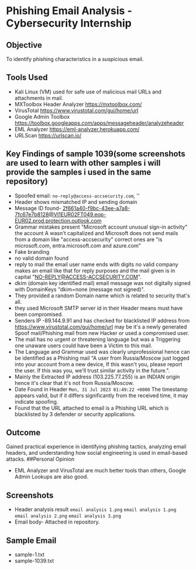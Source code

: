 # Phishing Email Analysis - Cybersecurity Internship

## Objective
To identify phishing characteristics in a suspicious email.

## Tools Used
- Kali Linux (VM) used for safe use of malicious mail URLs and attachments in mail.
- MXToolbox Header Analyzer https://mxtoolbox.com/
- VirusTotal https://www.virustotal.com/gui/home/url
- Google Admin Toolbox https://toolbox.googleapps.com/apps/messageheader/analyzeheader
- EML Analyzer https://eml-analyzer.herokuapp.com/
- URLScan https://urlscan.io/

## Key Findings of sample 1039(some screenshots are used to learn with other samples i will provide the samples i used in the same repository)
- Spoofed email: `no-reply@access-accsecurity.com`, ''
- Header shows mismatched IP and sending domain
- Message ID found- 	<2f661a40-f9bc-43ee-a7a8-7fc67e7b8128@VI1EUR02FT049.eop-EUR02.prod.protection.outlook.com>
- Grammar mistakes present "Microsoft account unusual sign-in activity" the account A wasn't capitalized and Microsoft does not send mails from a domain like "access-accsecurity" correct ones are "is microsoft.com, entra.microsoft.com and azure.com"
- Fake branding
- no valid domain found
- reply to mail the email user name ends with digits no valid company makes an email like that for reply purposes and the mail given is in capital "NO-REPLY@ACCESS-ACCSECURITY.COM".
- dkim (domain key identified mail) email message was not digitally signed with DomainKeys "dkim=none (message not signed)".
- They provided a random Domain name which is related to security that's all.
- they used Microsoft SMTP server id in their Header means must have been compromised.
- Senders IP -89.144.9.91 and has checked for blacklisted IP address from https://www.virustotal.com/gui/home/url may be it's a newly generated Spoof mail/Phishing mail from new Hacker or used a compromised user.
- The mail has no urgent or threatening language but was a Triggering one unaware users could have been a Victim to this mail.
- The Language and Grammar used was clearly unprofessional hence can be identified as a Phishing mail "A user from Russia/Moscow just logged into your account from a new device, If this wasn't you, please report the user. If this was you, we'll trust similar activity in the future.".
- Mainly the Extracted IP address (103.225.77.255) is an INDIAN origin hence it's clear that it's not from Russia/Moscow.
- Date Found in Header `Mon, 31 Jul 2023 01:49:22 +0000` The timestamp appears valid, but if it differs significantly from the received time, it may indicate spoofing.
- Found that the URL attached to email is a Phishing URL which is blacklisted by 3 defender or security applications.

## Outcome
Gained practical experience in identifying phishing tactics, analyzing email headers, and understanding how social engineering is used in email-based attacks.
##Personal Opinion
- EML Analyzer and VirusTotal are much better tools than others, Google Admin Lookups are also good.
## Screenshots
- Header analysis result `email analysis 1.png`
  `email analysis 1.png`
  `email analysis 2.png`
  `email analysis 3.png`
- Email body- Attached in repository.
## Sample Email
- sample-1.txt
- sample-1039.txt
